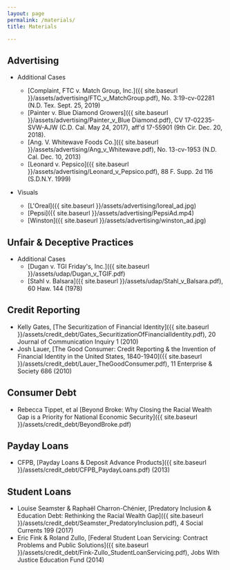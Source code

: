 ```yaml
---
layout: page
permalink: /materials/
title: Materials

---
```


## Advertising

- Additional Cases 
  - [Complaint, FTC v. Match Group, Inc.]({{ site.baseurl }}/assets/advertising/FTC_v_MatchGroup.pdf), No. 3:19-cv-02281 (N.D. Tex. Sept. 25, 2019)
  - [Painter v. Blue Diamond Growers]({{ site.baseurl }}/assets/advertising/Painter_v_Blue Diamond.pdf), CV 17-02235-SVW-AJW (C.D. Cal. May 24, 2017), aff'd  17-55901 (9th Cir. Dec. 20, 2018). 
  - [Ang. V. Whitewave Foods Co.]({{ site.baseurl }}/assets/advertising/Ang_v_Whitewave.pdf), No. 13-cv-1953 (N.D. Cal. Dec. 10, 2013)
  - [Leonard v. Pepsico]({{ site.baseurl }}/assets/advertising/Leonard_v_Pepsico.pdf), 88 F. Supp. 2d 116 (S.D.N.Y. 1999)

- Visuals 
  - [L'Oreal]({{ site.baseurl }}/assets/advertising/loreal_ad.jpg)
  - [Pepsi]({{ site.baseurl }}/assets/advertising/PepsiAd.mp4)
  - [Winston]({{ site.baseurl }}/assets/advertising/winston_ad.jpg)

## Unfair & Deceptive Practices 

- Additional Cases 
  - [Dugan v. TGI Friday's, Inc.]({{ site.baseurl }}/assets/udap/Dugan_v_TGIF.pdf)
  - [Stahl v. Balsara]({{ site.baseurl }}/assets/udap/Stahl_v_Balsara.pdf), 60 Haw. 144 (1978)

## Credit Reporting 

- Kelly Gates, [The Securitization of Financial Identity]({{ site.baseurl }}/assets/credit_debt/Gates_SecuritizationOfFinancialIdentity.pdf), 20 Journal of Communication Inquiry 1 (2010)
- Josh Lauer, [The Good Consumer: Credit Reporting & the Invention of Financial Identity in the United States, 1840-1940]({{ site.baseurl }}/assets/credit_debt/Lauer_TheGoodConsumer.pdf), 11 Enterprise & Society 686 (2010)

## Consumer Debt 

- Rebecca Tippet, et al [Beyond Broke: Why Closing the Racial Wealth Gap is a Priority for National Economic Security]({{ site.baseurl }}/assets/credit_debt/BeyondBroke.pdf)

## Payday Loans

- CFPB, [Payday Loans & Deposit Advance Products]({{ site.baseurl }}/assets/credit_debt/CFPB_PaydayLoans.pdf) (2013)

## Student Loans
  
- Louise Seamster & Raphaël Charron-Chénier, [Predatory Inclusion & Education Debt: Rethinking the Racial Wealth Gap]({{ site.baseurl }}/assets/credit_debt/Seamster_PredatoryInclusion.pdf), 4 Social Currents 199 (2017)
- Eric Fink & Roland Zullo, [Federal Student Loan Servicing: Contract Problems and Public Solutions]({{ site.baseurl }}/assets/credit_debt/Fink-Zullo_StudentLoanServicing.pdf), Jobs With Justice Education Fund (2014)
